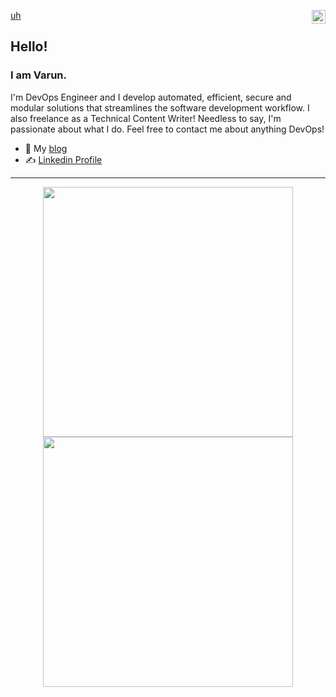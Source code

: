 <a href="https://www.linkedin.com/in/varun-sharma-240031195/" target="_blank" rel="nofollow"><img align="right" alt="Varun's Linkedin" width="22px" src="https://cdn.jsdelivr.net/npm/simple-icons@v3/icons/linkedin.svg" />uh</a>


## Hello!
### I am Varun.
I'm DevOps Engineer and I develop automated, efficient, secure and modular solutions that streamlines the software development workflow. I also freelance as a Technical Content Writer! Needless to say, I'm passionate about what I do. Feel free to contact me about anything DevOps!

- 👋 My [blog](https://varxn.hashnode.dev/)
- ✍️ [Linkedin Profile](https://www.linkedin.com/in/varun-sharma-240031195/)

---
<p align = "center">
  <img src = "https://github-readme-stats.vercel.app/api?username=varxnnn&show_icons=true&theme=bear" width = 400>
  <img src = "https://github-readme-streak-stats.herokuapp.com?user=varxnnn&theme=dark&hide_border=true" width = 400>
</p>
